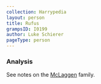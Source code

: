 ```yaml
---
collection: Harrypedia
layout: person
title: Rufus
grampsID: I0199
author: Luke Schierer
pageType: person
---
```


### Analysis

See notes on the [McLaggen][] family.

[McLaggen]: ../../mclaggen
